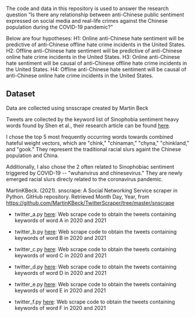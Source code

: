 The code and data in this repository is used to answer the research question “Is there any relationship between anti-Chinese public sentiment 
expressed on social media and real-life crimes against the Chinese population during the COVID-19 pandemic?”

Below are four hypotheses: 
H1: Online anti-Chinese hate sentiment will be predictive of anti-Chinese offline hate crime incidents in the United States.
H2: Offline anti-Chinese hate sentiment will be predictive of anti-Chinese online hate crime incidents in the United States.
H3: Online anti-Chinese hate sentiment will be causal of anti-Chinese offline hate crime incidents in the United States.
H4: Offline anti-Chinese hate sentiment will be causal of anti-Chinese online hate crime incidents in the United States.


## Dataset
Data are collected using snsscrape created by Martin Beck

Tweets are collected by the keyword list of Sinophobia sentiment heavy words found by Shen et al., their research article can be found [here](https://ojs.aaai.org/index.php/ICWSM/article/view/19348).

I chose the top 5 most frequently occurring words towards combined hateful weight vectors, which are "chink," "chinaman," "chyna," "chinkland," and "gook." They represent the traditional racial slurs againt the Chinese population and China.

Additionally, I also chose the 2 often related to Sinophobiac sentiment triggered by COVID-19 -- "wuhanvirus and chinesevirus." They are newly emerged racial slurs direcly related to the coronavirus pandemic.

MartinKBeck. (2021). snscrape: A Social Networking Service scraper in Python. GitHub repository. Retrieved Month Day, Year, from https://github.com/MartinKBeck/TwitterScraper/tree/master/snscrape


- twitter_a.py [here](https://github.com/macs30200-s23/replication-materials-yuzhouw313/blob/main/twitter_a.py): Web scrape code to obtain the tweets containing keywords of word A in 2020 and 2021

- twitter_b.py [here](https://github.com/macs30200-s23/replication-materials-yuzhouw313/blob/main/twitter_b.py): Web scrape code to obtain the tweets containing keywords of word B in 2020 and 2021

- twitter_c.py [here](https://github.com/macs30200-s23/replication-materials-yuzhouw313/blob/main/twitter_c.py): Web scrape code to obtain the tweets containing keywords of word C in 2020 and 2021

- twitter_d.py [here](https://github.com/macs30200-s23/replication-materials-yuzhouw313/blob/main/twitter_d.py): Web scrape code to obtain the tweets containing keywords of word D in 2020 and 2021

- twitter_e.py [here](https://github.com/macs30200-s23/replication-materials-yuzhouw313/blob/main/twitter_e.py): Web scrape code to obtain the tweets containing keywords of word E in 2020 and 2021

- twitter_f.py [here](https://github.com/macs30200-s23/replication-materials-yuzhouw313/blob/main/twitter_f.py): Web scrape code to obtain the tweets containing keywords of word F in 2020 and 2021

